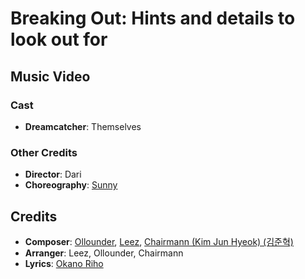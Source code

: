 # Breaking Out: Hints and details to look out for

## Music Video

### Cast

* **Dreamcatcher**: Themselves

### Other Credits

* **Director**: Dari
* **Choreography**: [Sunny](https://www.instagram.com/switch_sunnyc/)

## Credits

* **Composer**: [Ollounder](https://www.discogs.com/artist/6450665-Ollounder), [Leez](https://www.discogs.com/artist/6450670-Leez-2), [Chairmann (Kim Jun Hyeok) (김준혁)](https://www.discogs.com/artist/7413971-Chairmann)
* **Arranger**: Leez, Ollounder, Chairmann
* **Lyrics**: [Okano Riho](Ihttps://www.discogs.com/artist/6878907-Okano-Riho)
